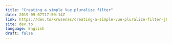 ```yaml
---
title: "Creating a simple Vue pluralize filter"
date: 2019-09-07T17:50:14Z
link: https://dev.to/krusenas/creating-a-simple-vue-pluralize-filter-j9m?utm_medium=RSS&utm_source=news.12bit.vn
site: dev.to
language: English
draft: false
---
```

